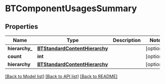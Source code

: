 # BTComponentUsagesSummary

## Properties
Name | Type | Description | Notes
------------ | ------------- | ------------- | -------------
**hierarchy_** | [**BTStandardContentHierarchy**](BTStandardContentHierarchy.md) |  | [optional] 
**count** | **int** |  | [optional] 
**hierarchy** | [**BTStandardContentHierarchy**](BTStandardContentHierarchy.md) |  | [optional] 

[[Back to Model list]](../README.md#documentation-for-models) [[Back to API list]](../README.md#documentation-for-api-endpoints) [[Back to README]](../README.md)


